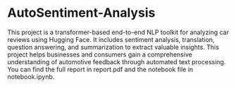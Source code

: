 # AutoSentiment-Analysis
This project is a transformer-based end-to-end NLP toolkit for analyzing car reviews using Hugging Face. It includes sentiment analysis, translation, question answering, and summarization to extract valuable insights. This project helps businesses and consumers gain a comprehensive understanding of automotive feedback through automated text processing. You can find the full report in report.pdf and the notebook file in notebook.ipynb.
